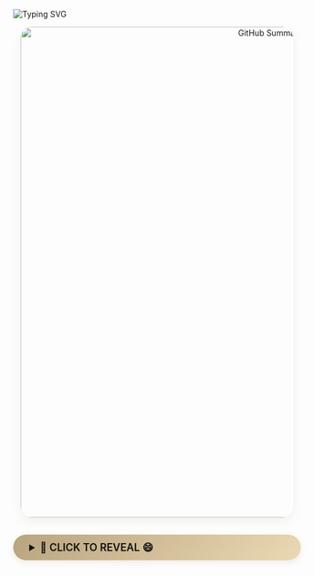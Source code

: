![Typing SVG](https://readme-typing-svg.herokuapp.com?color=%23B8A47E&bg=%23121212&center=true&vCenter=true&width=900&lines=Hi+there+👋,+I+am+Zhongwei+Chen.;🎉+Welcome+to+My+Github!;🤖+I'm+interested+in+Multi-modal+and+Cross-view+learning!;💬+Feel+free+to+ask+me+any+questions!)

<!-- 🧠 GitHub Summary 卡片（保持 860px 不变） -->
<div align="center" style="margin-bottom: 30px;">
  <img src="https://github-profile-summary-cards.vercel.app/api/cards/profile-details?username=ISChenawei&theme=github_light" 
       alt="GitHub Summary"
       style="border-radius: 20px; box-shadow: 0 6px 16px rgba(184,164,126,0.15); width: 860px; max-width: 95%;" />
</div>

  <!-- 🐱 金色惊喜按钮 -->
  <details>
    <summary style="background: linear-gradient(135deg, #B8A47E, #EBD9B4);
                    color: #121212;
                    padding: 12px 28px;
                    border-radius: 30px;
                    cursor: pointer;
                    font-size: 18px;
                    font-weight: 600;
                    box-shadow: 0 4px 12px rgba(184,164,126,0.2);
                    transition: all 0.3s ease;
                    margin: 25px 0;">
      🚀 CLICK TO REVEAL 😄
    </summary>
    <div style="margin-top: 20px;">
      <div style="background: #F9F9F9; border-radius: 18px; padding: 25px; box-shadow: 0 6px 20px rgba(184,164,126,0.12);">
        <img src="https://github.com/ISChenawei/ISChenawei/blob/master/cat.gif" 
             alt="Coding Cat" 
             style="border-radius: 15px; 
                    box-shadow: 0 6px 12px rgba(184,164,126,0.1);
                    border: 2px solid rgba(184,164,126,0.15);
                    width: 350px;" />
      </div>
    </div>
  </details>
</div>






